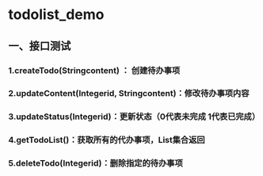 # todolist_demo

## 一、接口测试
### 1.createTodo(Stringcontent) ： 创建待办事项

### 2.updateContent(Integerid, Stringcontent)：修改待办事项内容
### 3.updateStatus(Integerid)：更新状态（0代表未完成 1代表已完成）
### 4.getTodoList()：获取所有的代办事项，List集合返回
### 5.deleteTodo(Integerid)：删除指定的待办事项
